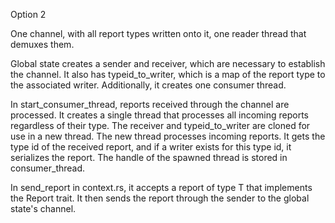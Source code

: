 Option 2

One channel, with all report types written onto it, one reader thread that demuxes them.

Global state creates a sender and receiver, which are necessary to establish the channel. It also has typeid_to_writer, which is a map of the report type to the associated writer. Additionally, it creates one consumer thread. 

In start_consumer_thread, reports received through the channel are processed. It creates a single thread that processes all incoming reports regardless of their type. The receiver and typeid_to_writer are cloned for use in a new thread. The new thread processes incoming reports. It gets the type id of the received report, and if a writer exists for this type id, it serializes the report. The handle of the spawned thread is stored in consumer_thread. 

In send_report in context.rs, it accepts a report of type T that implements the Report trait. It then sends the report through the sender to the global state's channel.
